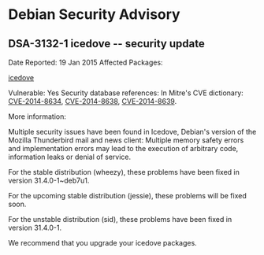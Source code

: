
Debian Security Advisory
========================


DSA-3132-1 icedove -- security update
-------------------------------------



Date Reported:
19 Jan 2015
Affected Packages:

[icedove](https://packages.debian.org/src:icedove)

Vulnerable:
Yes
Security database references:
In Mitre's CVE dictionary: [CVE-2014-8634](https://security-tracker.debian.org/tracker/CVE-2014-8634), [CVE-2014-8638](https://security-tracker.debian.org/tracker/CVE-2014-8638), [CVE-2014-8639](https://security-tracker.debian.org/tracker/CVE-2014-8639).  

More information:

Multiple security issues have been found in Icedove, Debian's version of
the Mozilla Thunderbird mail and news client: Multiple memory safety
errors and implementation errors may lead to the execution of arbitrary
code, information leaks or denial of service.


For the stable distribution (wheezy), these problems have been fixed in
version 31.4.0-1~deb7u1.


For the upcoming stable distribution (jessie), these problems will be
fixed soon.


For the unstable distribution (sid), these problems have been fixed in
version 31.4.0-1.


We recommend that you upgrade your icedove packages.





